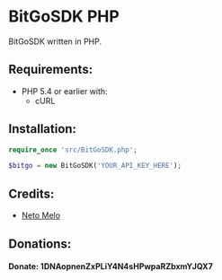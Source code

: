# BitGoSDK PHP

BitGoSDK written in PHP.

## Requirements:
- PHP 5.4 or earlier with:
  - cURL

## Installation:

```php
require_once 'src/BitGoSDK.php';

$bitgo = new BitGoSDK('YOUR_API_KEY_HERE');
```

## Credits:
- <a href="https://github.com/neto737" target="_blank">Neto Melo</a>

## Donations:
#### Donate: 1DNAopnenZxPLiY4N4sHPwpaRZbxmYJQX7